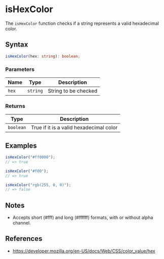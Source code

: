 # isHexColor

The `isHexColor` function checks if a string represents a valid hexadecimal color.

## Syntax

```typescript
isHexColor(hex: string): boolean;
```

### Parameters

| Name   | Type     | Description           |
| ------ | -------- | --------------------- |
| `hex`  | `string` | String to be checked  |

### Returns

| Type       | Description                        |
| ---------- | ---------------------------------- |
| `boolean`  | True if it is a valid hexadecimal color |

## Examples

```typescript
isHexColor("#ff0000");
// => true

isHexColor("#f00");
// => true

isHexColor("rgb(255, 0, 0)");
// => false
```

## Notes

* Accepts short (#fff) and long (#ffffff) formats, with or without alpha channel.

## References

* https://developer.mozilla.org/en-US/docs/Web/CSS/color_value/hex